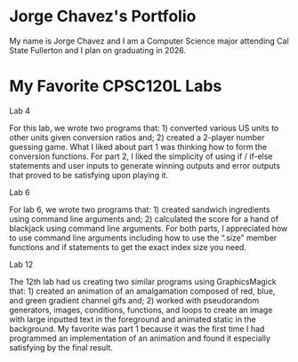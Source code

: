 
# Jorge Chavez's Portfolio

My name is Jorge Chavez and I am a Computer Science major attending Cal State Fullerton and I plan on graduating in 2026.

# My Favorite CPSC120L Labs

Lab 4

For this lab, we wrote two programs that: 1) converted various US units to other units given conversion ratios and; 2) created a 2-player number guessing game. What I liked about part 1 was thinking how to form the conversion functions. For part 2, I liked the simplicity of using if / if-else statements and user inputs to generate winning outputs and error outputs that proved to be satisfying upon playing it.


Lab 6

For lab 6, we wrote two programs that: 1) created sandwich ingredients using command line arguments and; 2) calculated the score for a hand of blackjack using command line arguments. For both parts, I appreciated how to use command line arguments including how to use the “.size” member functions and if statements to get the exact index size you need.


Lab 12

The 12th lab had us creating two similar programs using GraphicsMagick that: 1) created an animation of an amalgamation composed of red, blue, and green gradient channel gifs and; 2)  worked with pseudorandom generators, images, conditions, functions, and loops to create an image with large inputted text in the foreground and animated static in the background. My favorite was part 1 because it was the first time I had programmed an implementation of an animation and found it especially satisfying by the final result.
